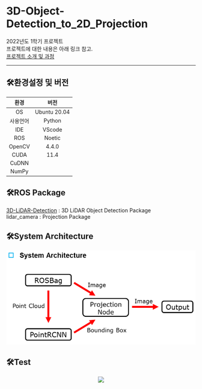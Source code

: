# 3D-Object-Detection_to_2D_Projection
2022년도 1학기 프로젝트  
프로젝트에 대한 내용은 아래 링크 참고.  
[프로젝트 소개 및 과정]()

---

## 🛠️환경설정 및 버전  
|환경|버전|
|:--:|:--:|
|OS|Ubuntu 20.04|
|사용언어|Python|
|IDE|VScode|
|ROS|Noetic|
|OpenCV|4.4.0|
|CUDA|11.4|
|CuDNN||
|NumPy||  

## 🛠️ROS Package  
[3D-LiDAR-Detection](https://github.com/msjun23/3D-LiDAR-Detection) : 3D LiDAR Object Detection Package  
lidar_camera : Projection Package

## 🛠️System Architecture  
<p align="center"><img src="img/System_Architecture.png" width="800px"></p>  

## 🛠️Test  
<p align="center"><img src="img/Test.gif" width="800px"></p>  
